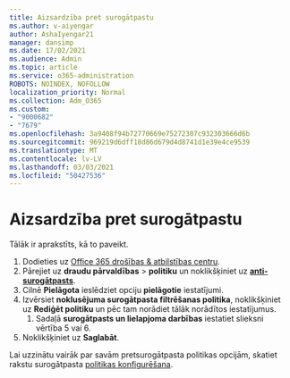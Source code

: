 ```yaml
---
title: Aizsardzība pret surogātpastu
ms.author: v-aiyengar
author: AshaIyengar21
manager: dansimp
ms.date: 17/02/2021
ms.audience: Admin
ms.topic: article
ms.service: o365-administration
ROBOTS: NOINDEX, NOFOLLOW
localization_priority: Normal
ms.collection: Adm_O365
ms.custom:
- "9000682"
- "7679"
ms.openlocfilehash: 3a9408f94b72770669e75272307c932303666d6b
ms.sourcegitcommit: 969219d6dff18d86d679d4d8741d1e39e4ce9539
ms.translationtype: MT
ms.contentlocale: lv-LV
ms.lasthandoff: 03/03/2021
ms.locfileid: "50427536"
---
```

# <a name="set-up-an-anti-spam-protection"></a>Aizsardzība pret surogātpastu

Tālāk ir aprakstīts, kā to paveikt.

1. Dodieties uz [Office 365 drošības & atbilstības centru](https://go.microsoft.com/fwlink/p/?linkid=2077143).
1. Pārejiet uz **draudu pārvaldības**  >  **politiku** un noklikšķiniet uz **[anti-surogātpasts](https://go.microsoft.com/fwlink/p/?linkid=2077143)**.
1. Cilnē **Pielāgota** ieslēdziet opciju **pielāgotie** iestatījumi.
1. Izvērsiet **noklusējuma surogātpasta filtrēšanas politika**, noklikšķiniet uz **Rediģēt politiku** un pēc tam norādiet tālāk norādītos iestatījumus.
    1. Sadaļā **surogātpasts un lielapjoma darbības** iestatiet slieksni vērtība 5 vai 6.
1. Noklikšķiniet uz **Saglabāt**.

Lai uzzinātu vairāk par savām pretsurogātpasta politikas opcijām, skatiet rakstu surogātpasta [politikas konfigurēšana](https://go.microsoft.com/fwlink/?linkid=2092051).
